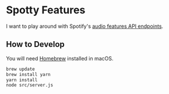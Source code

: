 # Spotty Features

I want to play around with Spotify's
[audio features API endpoints](https://developer.spotify.com/web-api/get-several-audio-features/).

## How to Develop

You will need [Homebrew](http://brew.sh/) installed in macOS.

```bash
brew update
brew install yarn
yarn install
node src/server.js
```

